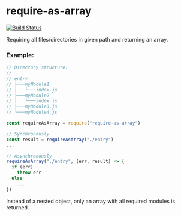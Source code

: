 # require-as-array

[![Build Status](https://travis-ci.org/pneugebala/require-as-array.svg?branch=master)](https://travis-ci.org/pneugebala/require-as-array)

Requiring all files/directories in given path and returning an array.

### Example:
```javascript
// Directory structure:
//
// entry
// ├───myModule1
// │   └───index.js
// ├───myModule2
// │   └───index.js
// ├───myModule3.js
// └───myModule4.js

const requireAsArray = require("require-as-array")

// Synchronously
const result = requireAsArray("./entry")
...

// Asynchronously
requireAsArray("./entry", (err, result) => {
  if (err)
    throw err
  else
    ...
})
```

Instead of a nested object, only an array with all required modules is returned.
